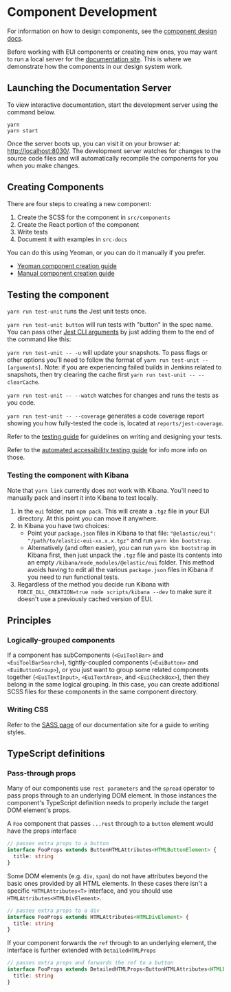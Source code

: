 # Component Development

For information on how to design components, see the [component design docs][component-design].

Before working with EUI components or creating new ones, you may want to run a local server for the [documentation site][docs]. This is where we demonstrate how the components in our design system work.

## Launching the Documentation Server

To view interactive documentation, start the development server using the command below.

```shell
yarn
yarn start
```

Once the server boots up, you can visit it on your browser at: [http://localhost:8030/](http://localhost:8030/). The development server watches for changes to the source code files and will automatically recompile the components for you when you make changes.

## Creating Components

There are four steps to creating a new component:

1. Create the SCSS for the component in `src/components`
2. Create the React portion of the component
3. Write tests
4. Document it with examples in `src-docs`

You can do this using Yeoman, or you can do it manually if you prefer.

- [Yeoman component creation guide][docs-yeoman]
- [Manual component creation guide][docs-manual]

## Testing the component

`yarn run test-unit` runs the Jest unit tests once.

`yarn run test-unit button` will run tests with "button" in the spec name. You can pass other
[Jest CLI arguments](https://facebook.github.io/jest/docs/en/cli.html) by just adding them to the
end of the command like this:

`yarn run test-unit -- -u` will update your snapshots. To pass flags or other options you'll need
to follow the format of `yarn run test-unit -- [arguments]`.
Note: if you are experiencing failed builds in Jenkins related to snapshots, then try clearing the cache first `yarn run test-unit -- --clearCache`.

`yarn run test-unit -- --watch` watches for changes and runs the tests as you code.

`yarn run test-unit -- --coverage` generates a code coverage report showing you how
fully-tested the code is, located at `reports/jest-coverage`.

Refer to the [testing guide](testing.md) for guidelines on writing and designing your tests.

Refer to the [automated accessibility testing guide](automated-accessibility-testing.md) for info more info on those.

### Testing the component with Kibana

Note that `yarn link` currently does not work with Kibana. You'll need to manually pack and insert it into Kibana to test locally.

1. In the `eui` folder, run `npm pack`. This will create a `.tgz` file in your EUI directory. At this point you can move it anywhere.
2. In Kibana you have two choices:
    * Point your `package.json` files in Kibana to that file: `"@elastic/eui": "/path/to/elastic-eui-xx.x.x.tgz"` and run `yarn kbn bootstrap`.
    * Alternatively (and often easier), you can run `yarn kbn bootstrap` in Kibana first, then just unpack the `.tgz` file and paste its contents into an empty `/kibana/node_modules/@elastic/eui` folder. This method avoids having to edit all the various `package.json` files in Kibana if you need to run functional tests.
3. Regardless of the method you decide run Kibana with `FORCE_DLL_CREATION=true node scripts/kibana --dev` to make sure it doesn't use a previously cached version of EUI.

## Principles

### Logically-grouped components

If a component has subComponents (`<EuiToolBar>` and `<EuiToolBarSearch>`), tightly-coupled components (`<EuiButton>` and `<EuiButtonGroup>`), or you just want to group some related components together (`<EuiTextInput>`, `<EuiTextArea>`, and `<EuiCheckBox>`), then they belong in the same logical grouping. In this case, you can create additional SCSS files for these components in the same component directory.

### Writing CSS

Refer to the [SASS page][sass] of our documentation site for a guide to writing styles.

[component-design]: component-design.md
[docs]: https://elastic.github.io/eui/
[docs-yeoman]: creating-components-yeoman.md
[docs-manual]: creating-components-manually.md
[sass]: https://elastic.github.io/eui/#/guidelines/sass

## TypeScript definitions

### Pass-through props

Many of our components use `rest parameters` and the `spread` operator to pass props through to an underlying DOM element. In those instances the component's TypeScript definition needs to properly include the target DOM element's props.

A `Foo` component that passes `...rest` through to a `button` element would have the props interface

```ts
// passes extra props to a button
interface FooProps extends ButtonHTMLAttributes<HTMLButtonElement> {
  title: string
}
```

Some DOM elements (e.g. `div`, `span`) do not have attributes beyond the basic ones provided by all HTML elements. In these cases there isn't a specific `*HTMLAttributes<T>` interface, and you should use `HTMLAttributes<HTMLDivElement>`.

```ts
// passes extra props to a div
interface FooProps extends HTMLAttributes<HTMLDivElement> {
  title: string
}
```

If your component forwards the `ref` through to an underlying element, the interface is further extended with `DetailedHTMLProps`

```ts
// passes extra props and forwards the ref to a button
interface FooProps extends DetailedHTMLProps<ButtonHTMLAttributes<HTMLButtonElement>, HTMLButtonElement> {
  title: string
}
```
